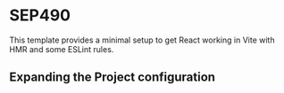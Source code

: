 # SEP490

This template provides a minimal setup to get React working in Vite with HMR and some ESLint rules.

## Expanding the Project configuration
